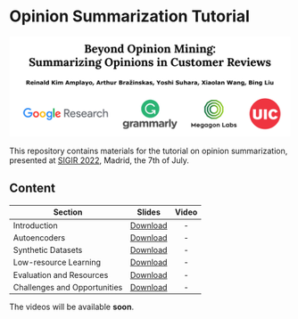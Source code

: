 # Opinion Summarization Tutorial


![Image](img/front.png)

This repository contains materials for the tutorial on opinion summarization, presented at [SIGIR 2022](https://arxiv.org/abs/2206.01543), Madrid, the 7th of July.


## Content

| Section                       | Slides | Video  |
| ----------------------------- |:-------------:| :-----:|
| Introduction                  | [Download](https://abrazinskas.s3.eu-west-1.amazonaws.com/downloads/slides/opinion_summ_tutorial/introduction.pdf) | - |
| Autoencoders                  | [Download](https://abrazinskas.s3.eu-west-1.amazonaws.com/downloads/slides/opinion_summ_tutorial/autoencoders.pdf) | - |
| Synthetic Datasets            | [Download](https://abrazinskas.s3.eu-west-1.amazonaws.com/downloads/slides/opinion_summ_tutorial/synthetic.pdf) | - |
| Low-resource Learning         | [Download](https://abrazinskas.s3.eu-west-1.amazonaws.com/downloads/slides/opinion_summ_tutorial/lr_learning.pdf) | - |
| Evaluation and Resources      | [Download](https://abrazinskas.s3.eu-west-1.amazonaws.com/downloads/slides/opinion_summ_tutorial/eval_and_resources.pdf) | - |
| Challenges and Opportunities  | [Download](https://abrazinskas.s3.eu-west-1.amazonaws.com/downloads/slides/opinion_summ_tutorial/challenges_and_opportunities.pdf) | - |


The videos will be available **soon**.
